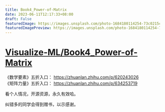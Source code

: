 ```yaml
---
title: Book4_Power-of-Matrix
date: 2023-06-11T12:17:33+08:00
draft: False
featuredImage: https://images.unsplash.com/photo-1684180114254-73c0215cd8b5?ixid=M3w0NjAwMjJ8MHwxfHJhbmRvbXx8fHx8fHx8fDE2ODY0NTY4NjV8&ixlib=rb-4.0.3
featuredImagePreview: https://images.unsplash.com/photo-1684180114254-73c0215cd8b5?ixid=M3w0NjAwMjJ8MHwxfHJhbmRvbXx8fHx8fHx8fDE2ODY0NTY4NjV8&ixlib=rb-4.0.3
---
```


# [Visualize-ML/Book4_Power-of-Matrix](https://github.com/Visualize-ML/Book4_Power-of-Matrix)

《数学要素》五折入口：
https://zhuanlan.zhihu.com/p/620243026
<br>
《矩阵力量》五折入口：
https://zhuanlan.zhihu.com/p/634253719

看个人情况，开源资源，永久有效哈。

纠错多的同学会得到赠书，以示感谢。
